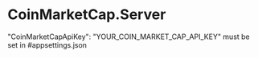 # CoinMarketCap.Server

"CoinMarketCapApiKey": "YOUR_COIN_MARKET_CAP_API_KEY" must be set in #appsettings.json
